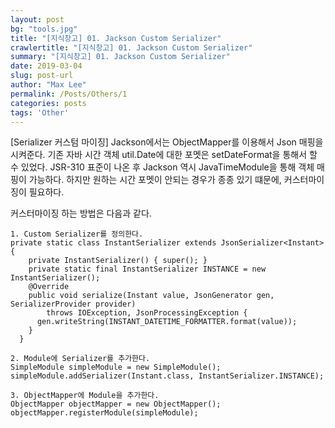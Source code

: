 ```yaml
---
layout: post
bg: "tools.jpg"
title: "[지식창고] 01. Jackson Custom Serializer"
crawlertitle: "[지식창고] 01. Jackson Custom Serializer"
summary: "[지식창고] 01. Jackson Custom Serializer"
date: 2019-03-04
slug: post-url
author: "Max Lee"
permalink: /Posts/Others/1
categories: posts
tags: 'Other'
---
```


[Serializer 커스텀 마이징]
Jackson에서는 ObjectMapper를 이용해서 Json 매핑을 시켜준다.
기존 자바 시간 객체 util.Date에 대한 포멧은 setDateFormat을 통해서 할 수 있었다.
JSR-310 표준이 나온 후 Jackson 역시 JavaTimeModule을 통해 객체 매핑이 가능하다. 하지만 원하는 시간 포멧이 안되는 경우가 종종 있기 떄문에,
커스터마이징이 필요하다. 

커스터마이징 하는 방법은 다음과 같다.

```
1. Custom Serializer를 정의한다.
private static class InstantSerializer extends JsonSerializer<Instant> {
    private InstantSerializer() { super(); }
    private static final InstantSerializer INSTANCE = new InstantSerializer();
    @Override
    public void serialize(Instant value, JsonGenerator gen, SerializerProvider provider)
        throws IOException, JsonProcessingException {
      gen.writeString(INSTANT_DATETIME_FORMATTER.format(value));
    }
  }
```

```
2. Module에 Serializer를 추가한다.
SimpleModule simpleModule = new SimpleModule();
simpleModule.addSerializer(Instant.class, InstantSerializer.INSTANCE);

3. ObjectMapper에 Module을 추가한다.
ObjectMapper objectMapper = new ObjectMapper();
objectMapper.registerModule(simpleModule);
```
